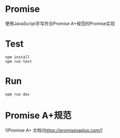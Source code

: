 # Promise
使用JavaScript手写符合Promise A+规范的Promise实现

# Test
```shell
npm install
npm run test
```

# Run
```shell
npm run dev
```

# Promise A+规范

!(Promise A+ 文档)[https://promisesaplus.com/]
